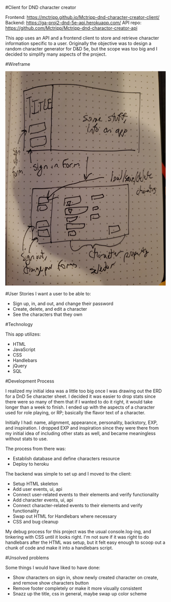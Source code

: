 #Client for DND character creator

Frontend: https://mctripp.github.io/Mctripp-dnd-character-creator-client/
Backend: https://ga-proj2-dnd-5e-api.herokuapp.com/
API repo: https://github.com/Mctripp/Mctripp-dnd-charactor-creator-api

This app uses an API and a frontend client to store and retrieve character information specific to a user. Originally the objective was to design a random character generator for D&D 5e, but the scope was too big and I decided to simplify many aspects of the project.

#Wireframe

![wireframe](https://github.com/Mctripp/Mctripp-dnd-character-creator-client/blob/master/public/wireframe.jpg)

#User Stories
I want a user to be able to:
- Sign up, in, and out, and change their password
- Create, delete, and edit a character
- See the characters that they own

#Technology

This app utilizes:
- HTML
- JavaScript
- CSS
- Handlebars
- jQuery
- SQL

#Development Process

I realized my initial idea was a little too big once I was drawing out the ERD for a DnD 5e character sheet. I decided it was easier to drop stats since there were so many of them that if I wanted to do it right, it would take longer than a week to finish. I ended up with the aspects of a character used for role playing, or RP; basically the flavor text of a character.

Initially I had: name, alignment, appearance, personality, backstory, EXP, and inspiration. I dropped EXP and inspiration since they were there from my initial idea of including other stats as well, and became meaningless without stats to use.

The process from there was:
- Establish database and define characters resource
- Deploy to heroku

The backend was simple to set up and I moved to the client:
- Setup HTML skeleton
- Add user events, ui, api
- Connect user-related events to their elements and verify functionality
- Add character events, ui, api
- Connect character-related events to their elements and verify functionality
- Swap out HTML for Handlebars where necessary
- CSS and bug cleanup

My debug process for this project was the usual console.log-ing, and tinkering with CSS until it looks right. I'm not sure if it was right to do handlebars after the HTML was setup, but it felt easy enough to scoop out a chunk of code and make it into a handlebars script.

#Unsolved problems

Some things I would have liked to have done:
- Show characters on sign in, show newly created character on create, and remove show characters button
- Remove footer completely or make it more visually consistent
- Snazz up the title, css in general, maybe swap up color scheme

